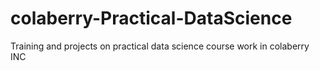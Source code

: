 # colaberry-Practical-DataScience
Training and projects on practical data science course work in colaberry INC
